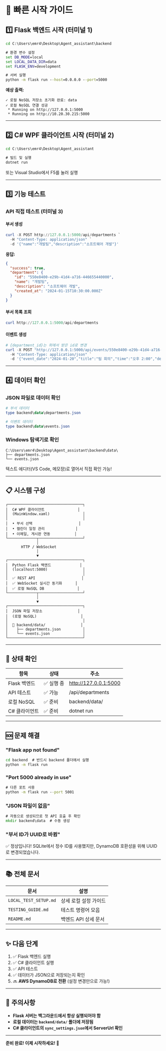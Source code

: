 # 🚀 빠른 시작 가이드

## 1️⃣ Flask 백엔드 시작 (터미널 1)

```cmd
cd C:\Users\emr4\Desktop\Agent_assistant\backend

# 환경 변수 설정
set DB_MODE=local
set LOCAL_DATA_DIR=data
set FLASK_ENV=development

# 서버 실행
python -m flask run --host=0.0.0.0 --port=5000
```

**예상 출력:**
```
✓ 로컬 NoSQL 저장소 초기화 완료: data
✓ 로컬 NoSQL 연결 성공
 * Running on http://127.0.0.1:5000
 * Running on http://10.20.30.215:5000
```

---

## 2️⃣ C# WPF 클라이언트 시작 (터미널 2)

```cmd
cd C:\Users\emr4\Desktop\Agent_assistant

# 빌드 및 실행
dotnet run
```

또는 Visual Studio에서 F5를 눌러 실행

---

## 3️⃣ 기능 테스트

### API 직접 테스트 (터미널 3)

#### 부서 생성
```powershell
curl -X POST http://127.0.0.1:5000/api/departments `
  -H "Content-Type: application/json" `
  -d '{"name":"개발팀","description":"소프트웨어 개발"}'
```

**응답:**
```json
{
  "success": true,
  "department": {
    "id": "550e8400-e29b-41d4-a716-446655440000",
    "name": "개발팀",
    "description": "소프트웨어 개발",
    "created_at": "2024-01-15T10:30:00.000Z"
  }
}
```

#### 부서 목록 조회
```powershell
curl http://127.0.0.1:5000/api/departments
```

#### 이벤트 생성
```powershell
# {department_id}는 위에서 받은 id로 변경
curl -X POST "http://127.0.0.1:5000/api/events/550e8400-e29b-41d4-a716-446655440000" `
  -H "Content-Type: application/json" `
  -d '{"event_date":"2024-01-20","title":"팀 회의","time":"오후 2:00","description":"주간 팀 회의"}'
```

---

## 4️⃣ 데이터 확인

### JSON 파일로 데이터 확인

```powershell
# 부서 데이터
type backend\data\departments.json

# 이벤트 데이터
type backend\data\events.json
```

### Windows 탐색기로 확인

```
C:\Users\emr4\Desktop\Agent_assistant\backend\data\
├── departments.json
└── events.json
```

텍스트 에디터(VS Code, 메모장)로 열어서 직접 확인 가능!

---

## 📋 시스템 구성

```
┌──────────────────────────────────┐
│  C# WPF 클라이언트               │
│  (MainWindow.xaml)               │
│                                  │
│  • 부서 선택                     │
│  • 캘린더 일정 관리              │
│  • 이메일, 게시판 연동           │
└─────────────┬────────────────────┘
              │
       HTTP / WebSocket
              │
              ▼
┌──────────────────────────────────┐
│  Python Flask 백엔드             │
│  (localhost:5000)                │
│                                  │
│  ✅ REST API                     │
│  ✅ WebSocket 실시간 동기화      │
│  ✅ 로컬 NoSQL DB               │
└─────────────┬────────────────────┘
              │
              ▼
┌──────────────────────────────────┐
│  JSON 파일 저장소                │
│  (로컬 NoSQL)                    │
│                                  │
│  📁 backend/data/                │
│    ├── departments.json          │
│    └── events.json               │
└──────────────────────────────────┘
```

---

## 🔄 상태 확인

| 항목 | 상태 | 주소 |
|------|------|------|
| Flask 백엔드 | ✅ 실행 중 | http://127.0.0.1:5000 |
| API 테스트 | ✅ 가능 | /api/departments |
| 로컬 NoSQL | ✅ 준비 | backend/data/ |
| C# 클라이언트 | ✅ 준비 | dotnet run |

---

## 🆘 문제 해결

### "Flask app not found"
```cmd
cd backend  # 반드시 backend 폴더에서 실행
python -m flask run
```

### "Port 5000 already in use"
```cmd
# 다른 포트 사용
python -m flask run --port 5001
```

### "JSON 파일이 없음"
```cmd
# 자동으로 생성되므로 첫 API 호출 후 확인
mkdir backend\data  # 수동 생성
```

### "부서 ID가 UUID로 바뀜"
✅ 정상입니다! SQLite에서 정수 ID를 사용했지만, DynamoDB 호환성을 위해 UUID로 변경되었습니다.

---

## 📚 전체 문서

| 문서 | 설명 |
|------|------|
| `LOCAL_TEST_SETUP.md` | 상세 로컬 설정 가이드 |
| `TESTING_GUIDE.md` | 테스트 명령어 모음 |
| `README.md` | 백엔드 API 상세 문서 |

---

## ✨ 다음 단계

1. ✅ Flask 백엔드 실행
2. ✅ C# 클라이언트 실행
3. ✅ API 테스트
4. ✅ 데이터가 JSON으로 저장되는지 확인
5. 🔜 **AWS DynamoDB로 전환** (설정 변경만으로 가능!)

---

## 🎯 주의사항

- **Flask 서버는 백그라운드에서 항상 실행되어야 함**
- **로컬 데이터는 `backend/data/` 폴더에 저장됨**
- **C# 클라이언트의 `sync_settings.json`에서 ServerUrl 확인**

---

**준비 완료! 이제 시작하세요! 🚀**

